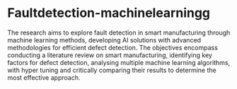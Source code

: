# Faultdetection-machinelearningg

The research aims to explore fault detection in smart manufacturing through machine learning methods, developing AI solutions with advanced methodologies for efficient defect detection. The objectives encompass conducting a literature review on smart manufacturing, identifying key factors for defect detection, analysing multiple machine learning algorithms, with hyper tuning and critically comparing their results to determine the most effective approach.
